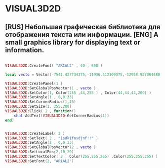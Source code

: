 # VISUAL3D2D 
[RUS]
Небольшая графическая библиотека для отображения текста или информации.
[ENG]
A small graphics library for displaying text or information.
-------------
```lua

VISUAL3D2D:CreateFont( "ARIAL2" , 40 , 800 )

local vecto = Vector(-7541.427734375,-11936.412109375,-12958.987304688 + 40)

VISUAL3D2D:CreatePanel(1 )
VISUAL3D2D:SetGlobalPosVector(1 , vecto )
VISUAL3D2D:SetColor(1, Color(255 ,44,255 ) , Color(44,44,44,200) )
VISUAL3D2D:SetAngle(1 , 0,0,33)
VISUAL3D2D:SetCornerRadius(1,15)
VISUAL3D2D:SetSize(1, 255,200)
VISUAL3D2D:Click( 1 , function()
	chat.AddText(VISUAL3D2D:GetCornerRadius(1))
end)


VISUAL3D2D:CreateLabel( 2 )
VISUAL3D2D:SetText( 2 , "1sdkifnsdjnf!!" )
VISUAL3D2D:SetAngle(2 , 0,0,33)
VISUAL3D2D:SetGlobalPosVector(2 , vecto )
VISUAL3D2D:SetLocalPos(2,10,20)
VISUAL3D2D:SetTextColor( 2 , Color(255,255,255) ,Color(255,255,255) )
VISUAL3D2D:SetFont(2, "ARIAL2")
```
